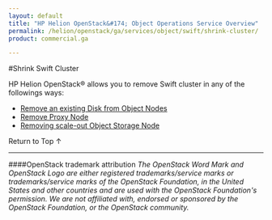 ```yaml
---
layout: default
title: "HP Helion OpenStack&#174; Object Operations Service Overview"
permalink: /helion/openstack/ga/services/object/swift/shrink-cluster/
product: commercial.ga

---
```

<!--UNDER REVISION-->

<script>

function PageRefresh {
onLoad="window.refresh"
}

PageRefresh();

</script>

<!--
<p style="font-size: small;"> <a href="/helion/openstack/ga/services/object/overview/">&#9664; PREV</a> | <a href="/helion/openstack/services/overview/">&#9650; UP</a> | <a href=" /helion/openstack/ga/services/swift/deployment/"> NEXT &#9654</a> </p>-->

#Shrink Swift Cluster

HP Helion OpenStack&reg; allows you to remove Swift cluster in any of the followings ways:

* [Remove an existing Disk from Object Nodes]( /helion/openstack/ga/services/swift/deployment/remove-existing-disk/)
* [Remove Proxy Node]( /helion/openstack/ga/services/swift/deployment/remove-proxy-node/ )
* [Removing scale-out Object Storage Node]( /helion/openstack/ga/services/swift/deployment/remove-scale-out-object-node/ )

<a href="#top" style="padding:14px 0px 14px 0px; text-decoration: none;"> Return to Top &#8593; </a>

----
####OpenStack trademark attribution
*The OpenStack Word Mark and OpenStack Logo are either registered trademarks/service marks or trademarks/service marks of the OpenStack Foundation, in the United States and other countries and are used with the OpenStack Foundation's permission. We are not affiliated with, endorsed or sponsored by the OpenStack Foundation, or the OpenStack community.*
